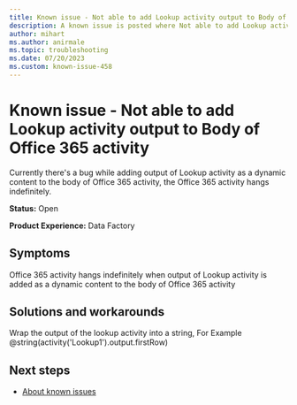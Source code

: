 ```yaml
---
title: Known issue - Not able to add Lookup activity output to Body of Office 365 activity
description: A known issue is posted where Not able to add Lookup activity output to Body of Office 365 activity
author: mihart
ms.author: anirmale
ms.topic: troubleshooting 
ms.date: 07/20/2023
ms.custom: known-issue-458
---
```


# Known issue - Not able to add Lookup activity output to Body of Office 365 activity

Currently there's a bug while adding output of Lookup activity as a dynamic content to the body of Office 365 activity, the Office 365 activity hangs indefinitely.

**Status:** Open

**Product Experience:** Data Factory

## Symptoms

Office 365 activity hangs indefinitely when output of Lookup activity is added as a dynamic content to the body of Office 365 activity

## Solutions and workarounds

Wrap the output of the lookup activity into a string, For Example @string(activity('Lookup1').output.firstRow)

## Next steps

- [About known issues](https://support.fabric.microsoft.com/known-issues)

